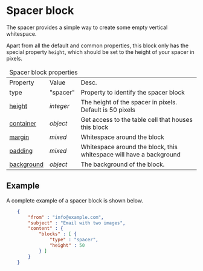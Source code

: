 Spacer block
============

The spacer provides a simple way to create some empty vertical whitespace. 

Apart from all the default and common properties, 
this block only has the special property `height`,
which should be set to the height of your spacer in pixels.


<table class="info">
    <thead>
        <tr>
            <td colspan="3">Spacer block properties</td>
        </tr>
    </thead>
    <tbody>
        <tr class="thead">
            <td>Property</td>
            <td>Value</td>
            <td>Desc.</td>
        </tr>
        <tr>
            <td>type</td>
            <td>"spacer"</td>
            <td>Property to identify the spacer block</td>
        </tr>
        <tr>
            <td><a href="/support/json/property-spacer-height">height</a></td>
            <td><em>integer</em></td>
            <td>The height of the spacer in pixels. Default is 50 pixels</td>
        </tr>
        <tr>
            <td><a href="/support/json/property-container">container</a></td>
            <td><em>object</em></td>
            <td>Get access to the table cell that houses this block</td>
        </tr>
        <tr>
            <td><a href="/support/json/property-margin">margin</a></td>
            <td><em>mixed</em></td>
            <td>Whitespace around the block</td>
        </tr>
        <tr>
            <td><a href="/support/json/property-padding">padding</a></td>
            <td><em>mixed</em></td>
            <td>Whitespace around the block, this whitespace will have a background</td>
        </tr>
        <tr>
            <td><a href="/support/json/property-background">background</a></td>
            <td><em>object</em></td>
            <td>The background of the block.</td>
        </tr>
    </tbody>
</table>

## Example

A complete example of a spacer block is shown below.


````json
    {
        "from" : "info@example.com",
        "subject" : "Email with two images",
        "content" : {
            "blocks" : [ {
                "type" : "spacer",
                "height" : 50
            } ]
        }
    }
````

